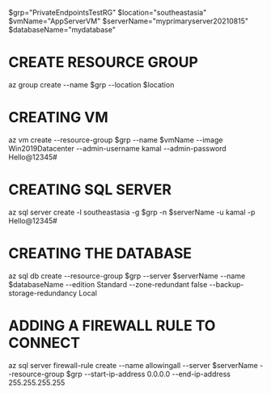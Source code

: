 $grp="PrivateEndpointsTestRG"
$location="southeastasia"
$vmName="AppServerVM"
$serverName="myprimaryserver20210815"
$databaseName="mydatabase"

# CREATE RESOURCE GROUP
az group create --name $grp --location $location

# CREATING VM
az vm create --resource-group $grp --name $vmName --image Win2019Datacenter --admin-username kamal --admin-password Hello@12345#

# CREATING SQL SERVER
az sql server create -l southeastasia -g $grp -n $serverName -u kamal -p Hello@12345#

# CREATING THE DATABASE
az sql db create --resource-group $grp --server $serverName --name $databaseName --edition Standard --zone-redundant false --backup-storage-redundancy Local

# ADDING A FIREWALL RULE TO CONNECT
az sql server firewall-rule create --name allowingall --server $serverName --resource-group $grp --start-ip-address 0.0.0.0 --end-ip-address 255.255.255.255
